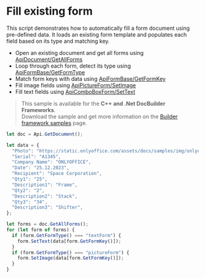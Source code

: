 # Fill existing form

This script demonstrates how to automatically fill a form document using pre-defined data. It loads an existing form template and populates each field based on its type and matching key.

- Open an existing document and get all forms using [ApiDocument/GetAllForms](../../usage-api/text-document-api/ApiDocument/Methods/GetAllForms.md)
- Loop through each form, detect its type using [ApiFormBase/GetFormType](../../usage-api/text-document-api/ApiFormBase/Methods/GetFormType.md)
- Match form keys with data using [ApiFormBase/GetFormKey](../../usage-api/text-document-api/ApiFormBase/Methods/GetFormKey.md)
- Fill image fields using [ApiPictureForm/SetImage](../../usage-api/text-document-api/ApiPictureForm/Methods/SetImage.md)
- Fill text fields using [ApiComboBoxForm/SetText](../../usage-api/text-document-api/ApiComboBoxForm/Methods/SetText.md)

> This sample is available for the **C++ and .Net DocBuilder Frameworks**.  
Download the sample and get more information on the [Builder framework samples](../../../document-builder/samples/samples.md) page.

```ts editor-pdf zoom=60 templateUrl=https://static.onlyoffice.com/assets/docs/samples/purchase_order.pdf
let doc = Api.GetDocument();

let data = {
  "Photo": "https://static.onlyoffice.com/assets/docs/samples/img/onlyoffice_logo.png",
  "Serial": "A1345",
  "Company Name": "ONLYOFFICE",
  "Date": "25.12.2023",
  "Recipient": "Space Corporation",
  "Qty1": "25",
  "Description1": "Frame",
  "Qty2": "2",
  "Description2": "Stack",
  "Qty3": "34",
  "Description3": "Shifter",
};

let forms = doc.GetAllForms();
for (let form of forms) {
  if (form.GetFormType() === "textForm") {
    form.SetText(data[form.GetFormKey()]);
  }
  if (form.GetFormType() === "pictureForm") {
    form.SetImage(data[form.GetFormKey()]);
  }
}
```